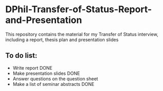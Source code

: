 # DPhil-Transfer-of-Status-Report-and-Presentation
This repository contains the material for my Transfer of Status interview, including a report, thesis plan and presentation slides

## To do list:
* Write report DONE
* Make presentation slides DONE
* Answer questions on the question sheet 
* Make a list of seminar abstracts DONE
